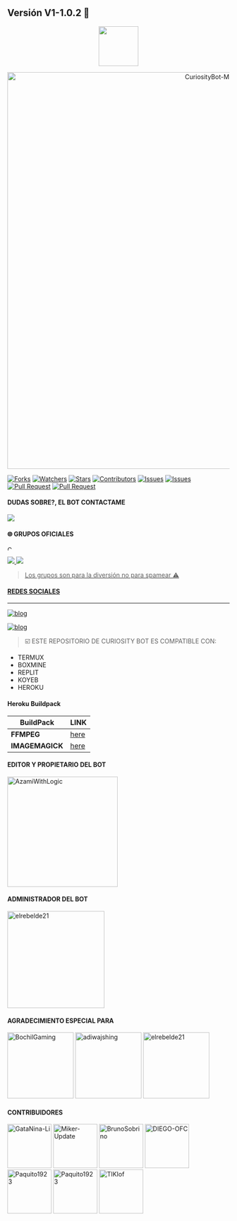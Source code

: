 ## Versión V1-1.0.2 🚀
<p align="center"> 
  <a href="https://github.com/AzamiWithLogic/CuriosityBot-MD"><img src="http://readme-typing-svg.herokuapp.com?font=mono&size=17&duration=4000&color=AEF2DF&center=falso&vCenter=falso&lines=CURIOSITY+BOT+MD++🍒;GRACIAS+POR+VISITAR+ESTE+REPOSITORIO.❤️" height="90px"
</p> 
<p align="center">
<img src="https://telegra.ph/file/8d82c74f8e9d3493c6cf4.jpg" alt="CuriosityBot-MD" width="900"/>
</p>
<p align="higt">   
<a href="https://github.com/AzamiWithLogic/CuriosityBotV1-MD/network/members"><img title="Forks" src="https://img.shields.io/github/forks/AzamiWithLogic/CuriosityBotV1-MD?label=Forks&color=blue&style=flat-square"></a>
<a href="https://github.com/AzamiWithLogic/CuriosityBotV1-MD/watchers"><img title="Watchers" src="https://img.shields.io/github/watchers/AzamiWithLogic/CuriosityBotV1-MD?label=Watchers&color=green&style=flat-square"></a>
<a href="https://github.com/AzamiWithLogic/CuriosityBotV1-MD/stargazers"><img title="Stars" src="https://img.shields.io/github/stars/AzamiWithLogic/CuriosityBotV1-MD?label=Stars&color=yellow&style=flat-square"></a>
<a href="https://github.com/AzamiWithLogic/CuriosityBotV1-MD/graphs/contributors"><img title="Contributors" src="https://img.shields.io/github/contributors/AzamiWithLogic/CuriosityBotV1-MD?label=Contributors&color=blue&style=flat-square"></a>
<a href="https://github.com/AzamiWithLogic/CuriosityBotV1-MD/issues"><img title="Issues" src="https://img.shields.io/github/issues/clicknetcafe/azamibot-md-multi?label=Issues&color=success&style=flat-square"></a>
<a href="https://github.com/AzamiWithLogic/CuriosityBotV1-MD/issues?q=is%3Aissue+is%3Aclosed"><img title="Issues" src="https://img.shields.io/github/issues-closed/AzamiWithLogic/CuriosityBotV1-MD?label=Issues&color=red&style=flat-square"></a>
<a href="https://github.com/AzamiWithLogic/CuriosityBotV1-MD/pulls"><img title="Pull Request" src="https://img.shields.io/github/issues-pr/AzamiWithLogic/CuriosityBotV1-MD?label=PullRequest&color=success&style=flat-square"></a>
<a href="https://github.com/AzamiWithLogic/CuriosityBotV1-MD/pulls?q=is%3Apr+is%3Aclosed"><img title="Pull Request" src="https://img.shields.io/github/issues-pr-closed/AzamiWithLogic/CuriosityBotV1-MD?label=PullRequest&color=red&style=flat-square"></a>


#### DUDAS SOBRE?, EL BOT CONTACTAME 
<p align="hihg">   
<a href="https://instagram.com/azamiwithlogic" target="_blank"> <img src="https://img.shields.io/badge/Instagram-E4405F?style=for-the-badge&logo=instagram&logoColor=white" target="_blank"></a> 

#### 🌐 GRUPOS OFICIALES <p align="center">
<img src="https://tenor.com/bgG5r.gif" alt="CuriosityBot-MD" width="10"/>
</p>
<a href="https://chat.whatsapp.com/LGg7jeOW7njH19daSmxmnd" target="blank"><img src="https://img.shields.io/badge/©_CURIOSITY_BOT_MD_1-25D366?style=for-the-badge&logo=whatsapp&logoColor=white" />
<a href="https://https://chat.whatsapp.com/K0UCo7igED92q9c1w2DiEH" target="blank"><img src="https://img.shields.io/badge/©_CURIOSITY_BOT_MD_2-25D366?style=for-the-badge&logo=whatsapp&logoColor=white" />

> Los grupos son para la diversión no para spamear ⚠️

#### REDES SOCIALES
-----
[![blog](https://img.shields.io/badge/YouTube-FF0000?style=for-the-badge&logo=youtube&logoColor=white)
](https://www.youtube.com/AzamiWithLogic)

[![blog](https://img.shields.io/badge/Gmail-D14836?style=for-the-badge&logo=gmail&logoColor=white)
](mailto:https://centergatabot@gmail.com)

> ☑️ ESTE REPOSITORIO DE CURIOSITY BOT ES COMPATIBLE CON:
* TERMUX
* BOXMINE
* REPLIT
* KOYEB
* HEROKU

#### Heroku Buildpack
| BuildPack | LINK |
|--------|--------|
| **FFMPEG** |[here](https://github.com/jonathanong/heroku-buildpack-ffmpeg-latest) |
| **IMAGEMAGICK** | [here](https://github.com/DuckyTeam/heroku-buildpack-imagemagick) |

#### EDITOR Y PROPIETARIO DEL BOT

<a href="https://github.com/AzamiWithLogic"><img src="https://github.com/AzamiWithLogic.png" width="250" height="250" alt="AzamiWithLogic"/></a>

#### ADMINISTRADOR DEL BOT 
<a href="https://github.com/elrebelde21"><img src="https://github.com/elrebelde21.png" width="220" height="220" alt="elrebelde21"/></a>


#### AGRADECIMIENTO ESPECIAL PARA
<a href="https://github.com/BochilGaming/games-wabot-md/tree/multi-device"><img src="https://github.com/BochilGaming.png" width="150" height="150" alt="BochilGaming"/></a>
<a href="https://github.com/adiwajshing/Baileys"><img src="https://github.com/adiwajshing.png" width="150" height="150" alt="adiwajshing"/></a>
<a href="https://github.com/elrebelde21"><img src="https://github.com/elrebelde21.png" width="150" height="150" alt="elrebelde21"/></a>

#### CONTRIBUIDORES 
<a href="https://github.com/GataNina-Li"><img src="https://github.com/GataNina-Li.png" width="100" height="100" alt="GataNina-Li"/></a>
<a href="https://github.com/Miker-Update"><img src="https://github.com/Miker-Update.png" width="100" height="100" alt="Miker-Update"/></a>
<a href="https://github.com/BrunoSobrino"><img src="https://github.com/BrunoSobrino.png" width="100" height="100" alt="BrunoSobrino"/></a>
<a href="https://github.com/DIEGO-OFC"><img src="https://github.com/DIEGO-OFC.png" width="100" height="100" alt="DIEGO-OFC"/></a>
<a href="https://github.com/Paquito1923"><img src="https://github.com/Paquito1923.png" width="100" height="100" alt="Paquito1923"/></a>
<a href="https://github.com/Hyzerr"><img src="https://github.com/Hyzerr.png" width="100" height="100" alt="Paquito1923"/></a>
<a href="https://github.com/TIKIof"><img src="https://github.com/TIKIof.png" width="100" height="100" alt="TIKIof"/></a>
